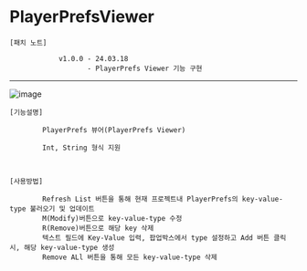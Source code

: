 # PlayerPrefsViewer
    [패치 노트]
    
                v1.0.0 - 24.03.18
                       - PlayerPrefs Viewer 기능 구현

------------------------------------------------------------------------------------------------------
![image](https://github.com/kastro723/PlayerPrefsViewer/assets/55536937/b14a6da8-704c-445d-b4e0-221374f7f336)

    [기능설명]
    
            PlayerPrefs 뷰어(PlayerPrefs Viewer)
            
            Int, String 형식 지원
            


    [사용방법]
    
            Refresh List 버튼을 통해 현재 프로젝트내 PlayerPrefs의 key-value-type 불러오기 및 업데이트
            M(Modify)버튼으로 key-value-type 수정
            R(Remove)버튼으로 해당 key 삭제
            텍스트 필드에 Key-Value 입력, 팝업박스에서 type 설정하고 Add 버튼 클릭 시, 해당 key-value-type 생성
            Remove ALl 버튼을 통해 모든 key-value-type 삭제
            
            

                        
                

